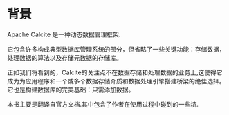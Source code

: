 # 背景

Apache Calcite 是一种动态数据管理框架.

它包含许多构成典型数据库管理系统的部分，但省略了一些关键功能：存储数据，处理数据的算法以及存储元数据的存储库。

正如我们将看到的，Calcite的关注点不在数据存储和处理数据的业务上,这使得它成为为应用程序和一个或多个数据存储介质和数据处理引擎搭建桥梁的绝佳选择。它也是构建数据库的完美基础：只需添加数据。



本书主要是翻译自官方文档.其中包含了作者在使用过程中碰到的一些坑.

